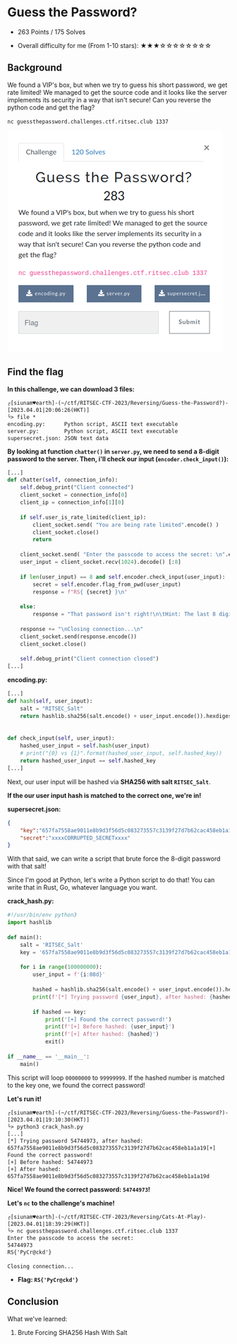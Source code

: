 # Guess the Password?

- 263 Points / 175 Solves

- Overall difficulty for me (From 1-10 stars): ★★★☆☆☆☆☆☆☆☆

## Background

We found a VIP's box, but when we try to guess his short password, we get rate limited! We managed to get the source code and it looks like the server implements its security in a way that isn't secure! Can you reverse the python code and get the flag?

`nc guessthepassword.challenges.ctf.ritsec.club 1337`

![](https://raw.githubusercontent.com/siunam321/CTF-Writeups/main/RITSEC-CTF-2023/images/Pasted%20image%2020230401200607.png)

## Find the flag

**In this challenge, we can download 3 files:**
```shell
┌[siunam♥earth]-(~/ctf/RITSEC-CTF-2023/Reversing/Guess-the-Password?)-[2023.04.01|20:06:26(HKT)]
└> file *       
encoding.py:      Python script, ASCII text executable
server.py:        Python script, ASCII text executable
supersecret.json: JSON text data
```

**By looking at function `chatter()` in `server.py`, we need to send a **8-digit password** to the server. Then, i'll check our input (`encoder.check_input()`):**
```py
[...]
def chatter(self, connection_info):
    self.debug_print("Client connected")
    client_socket = connection_info[0]
    client_ip = connection_info[1][0]

    if self.user_is_rate_limited(client_ip):
        client_socket.send( "You are being rate limited".encode() )
        client_socket.close()
        return

    client_socket.send( "Enter the passcode to access the secret: \n".encode() )
    user_input = client_socket.recv(1024).decode() [:8]

    if len(user_input) == 8 and self.encoder.check_input(user_input):
        secret = self.encoder.flag_from_pwd(user_input)
        response = f"RS{ {secret} }\n"

    else:
        response = "That password isn't right!\n\tHint: The last 8 digits of your phone number\n"

    response += "\nClosing connection...\n"
    client_socket.send(response.encode())
    client_socket.close()

    self.debug_print("Client connection closed")
[...]
```

**encoding.py:**
```py
[...]
def hash(self, user_input):
    salt = "RITSEC_Salt"
    return hashlib.sha256(salt.encode() + user_input.encode()).hexdigest()


def check_input(self, user_input):
    hashed_user_input = self.hash(user_input)
    # print("{0} vs {1}".format(hashed_user_input, self.hashed_key))
    return hashed_user_input == self.hashed_key
[...]
```

Next, our user input will be hashed via **SHA256 with salt `RITSEC_Salt`**.

**If the our user input hash is matched to the correct one, we're in!**

**supersecret.json:**
```json 
{
    "key":"657fa7558ae9011e8b9d3f56d5c083273557c3139f27d7b62cac458eb1a1a19d",
    "secret":"xxxxCORRUPTED_SECRETxxxx"
}
```

With that said, we can write a script that brute force the 8-digit password with that salt!

Since I'm good at Python, let's write a Python script to do that! You can write that in Rust, Go, whatever language you want.

**crack_hash.py:**
```py
#!/usr/bin/env python3
import hashlib

def main():
    salt = 'RITSEC_Salt'
    key = '657fa7558ae9011e8b9d3f56d5c083273557c3139f27d7b62cac458eb1a1a19d'

    for i in range(100000000):
        user_input = f'{i:08d}'

        hashed = hashlib.sha256(salt.encode() + user_input.encode()).hexdigest()
        print(f'[*] Trying password {user_input}, after hashed: {hashed}', end='\r')

        if hashed == key:
            print('[+] Found the correct password!')
            print(f'[+] Before hashed: {user_input}')
            print(f'[+] After hashed: {hashed}')
            exit()

if __name__ == '__main__':
    main()
```

This script will loop `00000000` to `99999999`. If the hashed number is matched to the key one, we found the correct password!

**Let's run it!**
```shell
┌[siunam♥earth]-(~/ctf/RITSEC-CTF-2023/Reversing/Guess-the-Password?)-[2023.04.01|19:10:30(HKT)]
└> python3 crack_hash.py
[...]
[*] Trying password 54744973, after hashed: 657fa7558ae9011e8b9d3f56d5c083273557c3139f27d7b62cac458eb1a1a19[+] Found the correct password!
[+] Before hashed: 54744973
[+] After hashed: 657fa7558ae9011e8b9d3f56d5c083273557c3139f27d7b62cac458eb1a1a19d
```

**Nice! We found the correct password: `54744973`!**

**Let's `nc` to the challenge's machine!**
```shell
┌[siunam♥earth]-(~/ctf/RITSEC-CTF-2023/Reversing/Cats-At-Play)-[2023.04.01|18:39:29(HKT)]
└> nc guessthepassword.challenges.ctf.ritsec.club 1337
Enter the passcode to access the secret: 
54744973
RS{'PyCr@ckd'}

Closing connection...
```

- **Flag: `RS{'PyCr@ckd'}`**

## Conclusion

What we've learned:

1. Brute Forcing SHA256 Hash With Salt